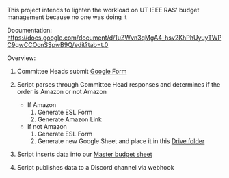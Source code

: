 This project intends to lighten the workload on UT IEEE RAS' budget management because no one was doing it

Documentation:
https://docs.google.com/document/d/1uZWvn3qMgA4_hsv2KhPhUyuyTWPC9gwCCOcnSSpwB9Q/edit?tab=t.0

Overview:

1) Committee Heads submit [Google Form](https://docs.google.com/forms/d/1rG2NjBdIFq9y2mN5KfWg4BcAAViQFOrWLAWIGfFyOZg/edit)

1) Script parses through Committee Head responses and determines if the order is Amazon or not Amazon
    - If Amazon
        1) Generate ESL Form
        1) Generate Amazon Link
    - If not Amazon
        1) Generate ESL Form
        1) Generate new Google Sheet and place it in this [Drive folder](https://drive.google.com/drive/u/2/folders/1_Kgx5IAtx_0nBMLRLbzc3MJvsFQBVyMp)

1) Script inserts data into our [Master budget sheet](https://docs.google.com/spreadsheets/d/1uw0LqBbjbEuq2X-QjBsj0W6ebI_K2bclHLlOi9tjy1Q/edit?gid=0#gid=0)

1) Script publishes data to a Discord channel via webhook
